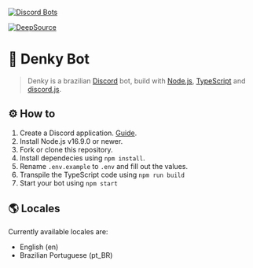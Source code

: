 [![Discord Bots](https://top.gg/api/widget/704517722100465746.svg)](https://top.gg/bot/704517722100465746)

[![DeepSource](https://deepsource.io/gh/davipatricio/denky-typescript-new.svg/?label=active+issues&show_trend=true&token=PIa9TXIWBBLXrciRt_l3H_8X)](https://deepsource.io/gh/davipatricio/denky-typescript-new/?ref=repository-badge)

# 🤖 Denky Bot

> Denky is a brazilian [Discord](https://discord.com) bot, build with [Node.js](https://nodejs.org), [TypeScript](https://www.typescriptlang.org/) and [discord.js](https://discord.js.org).

## ⚙️ How to

1. Create a Discord application. [Guide](https://discordjs.guide/preparations/setting-up-a-bot-application.html#creating-your-bot).
2. Install Node.js v16.9.0 or newer.
3. Fork or clone this repository.
4. Install dependecies using `npm install`.
5. Rename `.env.example` to `.env` and fill out the values.
6. Transpile the TypeScript code using `npm run build`
7. Start your bot using `npm start`

## 🌎 Locales

Currently available locales are:

- English (en)
- Brazilian Portuguese (pt_BR)
